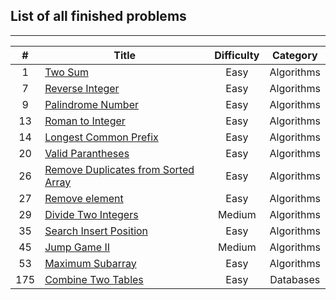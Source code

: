 ## List of all finished problems
---------------
| # | Title | Difficulty | Category |
|:---:|---|:-:|:-:|
| 1 | <a href=https://github.com/ngoqhu/LeetCode-Challenges/tree/main/TwoSum>Two Sum</a> | Easy | Algorithms |
| 7 | <a href=https://github.com/ngoqhu/LeetCode-Challenges/tree/main/ReverseInteger>Reverse Integer</a> | Easy | Algorithms |
| 9 | <a href=https://github.com/ngoqhu/LeetCode-Challenges/tree/main/PalindromeNumber>Palindrome Number</a> | Easy | Algorithms |
| 13 | <a href=https://github.com/ngoqhu/LeetCode-Challenges/tree/main/RomanToInteger>Roman to Integer</a> | Easy | Algorithms |
| 14 | <a href=https://github.com/ngoqhu/LeetCode-Challenges/tree/main/LongestCommonPrefix>Longest Common Prefix</a> | Easy | Algorithms |
| 20 | <a href=https://github.com/ngoqhu/LeetCode-Challenges/tree/main/ValidParantheses>Valid Parantheses</a> | Easy | Algorithms |
| 26 | <a href=https://github.com/ngoqhu/LeetCode-Challenges/tree/main/RemoveDuplicatesFromSortedArray>Remove Duplicates from Sorted Array</a> | Easy | Algorithms |
| 27 | <a href=https://github.com/ngoqhu/LeetCode-Challenges/tree/main/RemoveElement>Remove element</a> | Easy | Algorithms |
| 29 | <a href=https://github.com/ngoqhu/LeetCode-Challenges/tree/main/DivideTwoIntegers>Divide Two Integers</a> | Medium | Algorithms |
| 35 | <a href=https://github.com/ngoqhu/LeetCode-Challenges/tree/main/SearchInsertPosition>Search Insert Position</a> | Easy | Algorithms |
| 45 | <a href=https://github.com/ngoqhu/LeetCode-Challenges/tree/main/JumpGameII>Jump Game II</a> | Medium | Algorithms |
| 53 | <a href=https://github.com/ngoqhu/LeetCode-Challenges/tree/main/MaximumSubarray>Maximum Subarray</a> | Easy | Algorithms |
| 175 | <a href=https://github.com/ngoqhu/LeetCode-Challenges/tree/main/CombineTwoTables>Combine Two Tables</a> | Easy | Databases |
